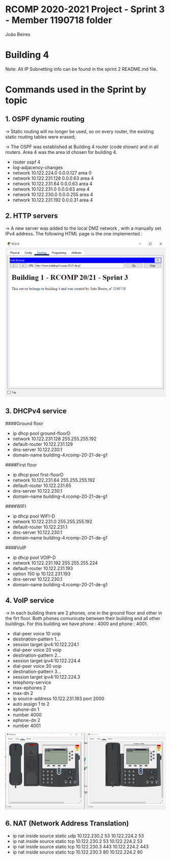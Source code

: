 RCOMP 2020-2021 Project - Sprint 3 - Member 1190718 folder
===========================================

João Beires

# Building 4 #

Note: All IP Subnetting info can be found in the sprint 2 README.md file.

# Commands used in the Sprint by topic

## 1. OSPF dynamic routing

-> Static routing will no longer be used, so on every router, the existing static routing tables were
   erased;
   
-> The OSPF was established at Building 4 router (code shown) and in all routers. Area 4 was the area id chosen for building 4.

* router ospf 4
* log-adjacency-changes
* network 10.122.224.0 0.0.0.127 area 0
* network 10.122.231.128 0.0.0.63 area 4
* network 10.122.231.64 0.0.0.63 area 4
* network 10.122.231.0 0.0.0.63 area 4
* network 10.122.230.0 0.0.0.255 area 4
* network 10.122.231.192 0.0.0.31 area 4

## 2. HTTP servers

-> A new server was added to the local DMZ network , with a manually set IPv4 address. The following HTML page is the one implemented :

![beires.svg](beires.svg)

## 3. DHCPv4 service

####Ground floor

* ip dhcp pool ground-floorD
* network 10.122.231.128 255.255.255.192
* default-router 10.122.231.129
* dns-server 10.122.230.1
* domain-name building-4.rcomp-20-21-de-g1

####First floor

* ip dhcp pool first-floorD
* network 10.122.231.64 255.255.255.192
* default-router 10.122.231.65
* dns-server 10.122.230.1
* domain-name building-4.rcomp-20-21-de-g1

####WIFI

* ip dhcp pool WIFI-D
* network 10.122.231.0 255.255.255.192
* default-router 10.122.231.1
* dns-server 10.122.230.1
* domain-name building-4.rcomp-20-21-de-g1

####VoIP

* ip dhcp pool VOIP-D
* network 10.122.231.192 255.255.255.224
* default-router 10.122.231.193
* option 150 ip 10.122.231.193
* dns-server 10.122.230.1
* domain-name building-4.rcomp-20-21-de-g1

## 4. VoIP service

-> In each building there are 2 phones, one in the ground floor and other in the firt floor. Both phones comunicate between 
their building and all other buildings. For this building we have phone : 4000 and phone : 4001.

* dial-peer voice 10 voip
* destination-pattern 1...
* session target ipv4:10.122.224.1
* dial-peer voice 20 voip
* destination-pattern 2...
* session target ipv4:10.122.224.4
* dial-peer voice 30 voip
* destination-pattern 3...
* session target ipv4:10.122.224.3
* telephony-service
* max-ephones 2
* max-dn 2
* ip source-address 10.122.231.193 port 2000
* auto assign 1 to 2
* ephone-dn 1
* number 4000
* ephone-dn 2
* number 4001

![tele4.svg](tele4.svg)

## 6. NAT (Network Address Translation)

* ip nat inside source static udp 10.122.230.2 53 10.122.224.2 53 
* ip nat inside source static tcp 10.122.230.2 53 10.122.224.2 53 
* ip nat inside source static tcp 10.122.230.3 443 10.122.224.2 443 
* ip nat inside source static tcp 10.122.230.3 80 10.122.224.2 80

